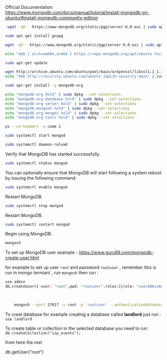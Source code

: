 



Official Documentation: https://www.mongodb.com/docs/manual/tutorial/install-mongodb-on-ubuntu/#install-mongodb-community-edition
```bash
 wget -qO - https://www.mongodb.org/static/pgp/server-6.0.asc | sudo apt-key add -
```

```bash
sudo apt-get install gnupg
```

```bash
wget -qO - https://www.mongodb.org/static/pgp/server-6.0.asc | sudo apt-key add -
```

```bash
echo "deb [ arch=amd64,arm64 ] https://repo.mongodb.org/apt/ubuntu focal/mongodb-org/6.0 multiverse" | sudo tee /etc/apt/sources.list.d/mongodb-org-6.0.list
```

```bash
sudo apt-get update

```

```bash
wget http://archive.ubuntu.com/ubuntu/pool/main/o/openssl/libssl1.1_1.1.1f-1ubuntu2_amd64.deb && sudo dpkg -i libssl1.1_1.1.1f-1ubuntu2_amd64.deb && sudo rm -f libssl1.1_1.1.1f-1ubuntu2_amd64.deb && \
echo "deb http://security.ubuntu.com/ubuntu impish-security main" | sudo tee /etc/apt/sources.list.d/impish-security.list && sudo apt-get update && sudo apt-get install libssl1.1

```

```bash
sudo apt-get install -y mongodb-org

```

```bash
echo "mongodb-org hold" | sudo dpkg --set-selections
echo "mongodb-org-database hold" | sudo dpkg --set-selections
echo "mongodb-org-server hold" | sudo dpkg --set-selections
echo "mongodb-mongosh hold" | sudo dpkg --set-selections
echo "mongodb-org-mongos hold" | sudo dpkg --set-selections
echo "mongodb-org-tools hold" | sudo dpkg --set-selections

```

```bash
ps --no-headers -o comm 1

```

```bash
sudo systemctl start mongod
```

```bash
sudo systemctl daemon-reload
```
Verify that MongoDB has started successfully.

```bash
sudo systemctl status mongod
```
You can optionally ensure that MongoDB will start following a system reboot by issuing the following command:
```bash
sudo systemctl enable mongod
```
Restart MongoDB.

```bash
sudo systemctl stop mongod
```

Restart MongoDB.
```bash
sudo systemctl restart mongod
```
Begin using MongoDB.

```bash
mongosh
```
To set up MongoDB user example - https://www.guru99.com/mongodb-create-user.html

for example to set up user `root` and password `rootuser` , remember this is run in mongo termianl , run `mongosh` then run :
```bash 
use admin
db.createUser({	user: "root",pwd: "rootuser",roles:[{role: "userAdminAnyDatabase" , db:"landlord"}]})
	
	

	mongosh --port 27017 -u root -p 'rootuser' --authenticationDatabase 'landlord'


```

To creat database for example creating a database called **landlord** just run : `use landlord`

To create table or collection in the selected database you need to run `db.createCollection("sip_events");`


from here the rest

db.getUser("root")
